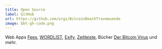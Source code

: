 ```yaml
---
title: Open Source
label: GitHub
url: https://github.com/orgs/BitcoinBeachTravemuende
image: bbt-gh-code.png
---
```


Web Apps [Fees](https://fees.bitcoinbeachtravemuende.de/), [WORDLIST](https://wordlist.bitcoinbeachtravemuende.de/), [Exify](https://bitcoinbeachtravemuende.github.io/exify/), [Zeitleiste](https://timeline.bitcoinbeachtravemuende.de/), Bücher [Der Bitcoin Virus](https://bitcoinbeachtravemuende.github.io/DerBitcoinVirus/) und mehr.
